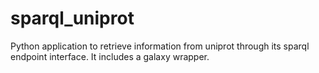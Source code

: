 # sparql_uniprot
Python application to retrieve information from uniprot through its sparql endpoint interface. It includes a galaxy wrapper.
